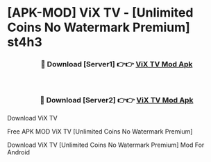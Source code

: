 # [APK-MOD] ViX  TV - [Unlimited Coins No Watermark Premium] st4h3



<div align="center">
<h3>🔴 Download [Server1] 👉👉 <a href="https://momento.my/?title=ViX__TV">ViX  TV Mod Apk</a></h3><br>

<h3>🔴 Download [Server2] 👉👉 <a href="https://momento.my/?title=ViX__TV">ViX  TV Mod Apk</a></h3>
</div>



Download ViX  TV 

Free APK MOD ViX  TV [Unlimited Coins No Watermark Premium]

Download ViX  TV [Unlimited Coins No Watermark Premium] Mod For Android
